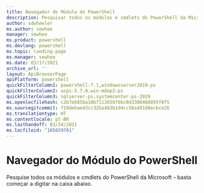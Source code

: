 ```yaml
---
title: Navegador do Módulo do PowerShell
description: Pesquisar todos os módulos e cmdlets do PowerShell da Microsoft
author: sdwheeler
ms.author: sewhee
manager: sewhee
ms.product: powershell
ms.devlang: powershell
ms.topic: landing-page
ms.manager: sewhee
ms.date: 03/17/2021
archive_url: ''
layout: ApiBrowserPage
apiPlatform: powershell
quickFilterColumn1: powershell-7.1,windowsserver2019-ps
quickFilterColumn2: azps-5.7.0,win-mdop2-ps
quickFilterColumn3: sqlserver-ps,systemcenter-ps-2019
ms.openlocfilehash: c2b7eb85ba10b7113d3076bc0d3308488895f8f5
ms.sourcegitcommit: 719debaed3cc32ba463b1d4cc56a491d8ecbce26
ms.translationtype: HT
ms.contentlocale: pt-BR
ms.lasthandoff: 03/24/2021
ms.locfileid: "105029701"
---
```

# <a name="powershell-module-browser"></a>Navegador do Módulo do PowerShell

Pesquise todos os módulos e cmdlets do PowerShell da Microsoft – basta começar a digitar na caixa abaixo.
